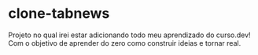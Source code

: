 # clone-tabnews
Projeto no qual irei estar adicionando todo meu aprendizado do curso.dev! Com o objetivo de aprender do zero como construir ideias e tornar real.
